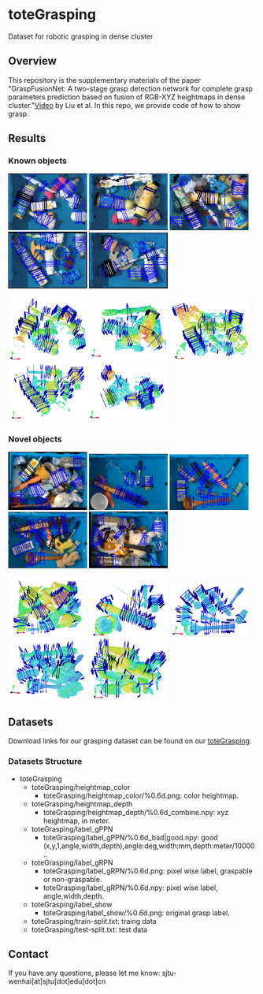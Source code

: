 # toteGrasping
Dataset for robotic grasping in dense cluster

## Overview
This repository is the supplementary materials of the paper "GraspFusionNet: A two-stage grasp detection network for complete grasp parameters prediction based on fusion of RGB-XYZ heightmaps in dense cluster."[Video](https://youtu.be/aFGE-4iL2w8) by Liu et al. In this repo, we provide  code of how to show grasp.

## Results
### Known objects
<p>
	<img src ="results/known/000011_color.png" width="160" />
	<img src ="results/known/000110_color.png" width="160" />
	<img src ="results/known/000135_color.png" width="160" />
	<img src ="results/known/000148_color.png" width="160" />
	<img src ="results/known/000176_color.png" width="160" />
</p>
<p>
	<img src ="results/known/000011_3d.png" width="160" /> 
	<img src ="results/known/000110_3d.png" width="160" />
	<img src ="results/known/000135_3d.png" width="160" />
	<img src ="results/known/000148_depth.png" width="160" />
	<img src ="results/known/000176_3d.png" width="160" />
</p>

### Novel objects
<p>
	<img src ="results/novel/01_2d.png" width="160" />
	<img src ="results/novel/02_2d.png" width="160" />
	<img src ="results/novel/03_2d.png" width="160" />
	<img src ="results/novel/04_2d.png" width="160" />
	<img src ="results/novel/05_2d.png" width="160" />
</p>
<p>
	<img src ="results/novel/01_3d.png" width="160" /> 
	<img src ="results/novel/02_3d.png" width="160" />
	<img src ="results/novel/03_3d.png" width="160" />
	<img src ="results/novel/04_3d.png" width="160" />
	<img src ="results/novel/05_3d.png" width="160" />
</p>


## Datasets
Download links for our grasping dataset  can be found on our [toteGrasping](https://www.dropbox.com/sh/bi1link0bhoga5v/AABO4KXf7E1sjMASope9ay0za?dl=0).

### Datasets Structure
* toteGrasping
	* toteGrasping/heightmap_color
		* toteGrasping/heightmap_color/%0.6d.png: color heightmap.
  	* toteGrasping/heightmap_depth
		* toteGrasping/heightmap_depth/%0.6d_combine.npy: xyz heightmap, in meter.
  	* toteGrasping/label_gPPN
		* toteGrasping/label_gPPN/%0.6d_bad|good.npy: good (x,y,1,angle,width,depth),angle:deg,width:mm,depth:meter/10000..
  	* toteGrasping/label_gRPN
		* toteGrasping/label_gRPN/%0.6d.png: pixel wise label, graspable or non-graspable.
		* toteGrasping/label_gRPN/%0.6d.npy: pixel wise label, angle,width,depth.
  	* toteGrasping/label_show
		* toteGrasping/label_show/%0.6d.png: original grasp label.
  	* toteGrasping/train-split.txt: traing data
  	* toteGrasping/test-split.txt:  test data

## Contact
If you have any questions, please let me know:  sjtu-wenhai[at]sjtu[dot]edu[dot]cn

